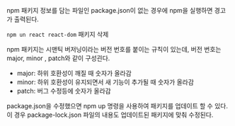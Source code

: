 npm 패키지 정보를 담는 파일인 package.json이 없는 경우에 npm을 실행하면 경고가 출력된다.

`npm un react react-dom` 패키지 삭제


npm 패키지는 시맨틱 버저닝이라는 버전 번호를 붙이는 규칙이 있는데, 버전 번호는 major, minor , patch와 같이 구성괸다.

- major: 하위 호환성이 깨질 때 숫자가 올라감
- minor: 하위 호환성이 유지되면서 새 기능이 추가될 때 숫자가 올라감
- patch: 버그 수정등에 숫자가 올라감


package.json을 수정했으면 npm up 명령을 사용하여 패키지를 업데이트 할 수 있다. 이 경우  package-lock.json 파일의 내용도 업데이트된 패키지에 맞춰 수정된다.

